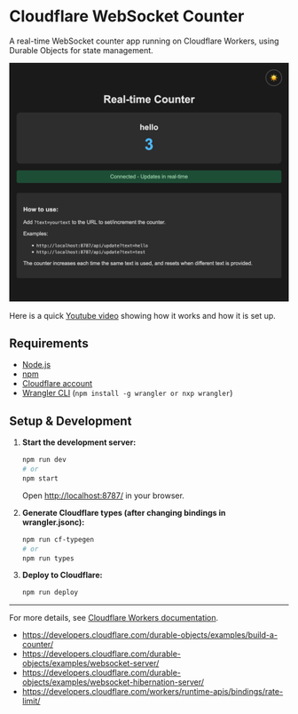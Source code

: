 # Cloudflare WebSocket Counter

A real-time WebSocket counter app running on Cloudflare Workers, using Durable Objects for state management.

![WebSocket Counter Demo](./assets/websocket-counter.png)

Here is a quick [Youtube video](https://youtu.be/C8hEw0Yos7E) showing how it works and how it is set up.

## Requirements

- [Node.js](https://nodejs.org/)
- [npm](https://www.npmjs.com/)
- [Cloudflare account](https://dash.cloudflare.com/)
- [Wrangler CLI](https://developers.cloudflare.com/workers/wrangler/) (`npm install -g wrangler or nxp wrangler`)

## Setup & Development

1. **Start the development server:**
    ```sh
    npm run dev
    # or
    npm start
    ```
    Open [http://localhost:8787/](http://localhost:8787/) in your browser.

2. **Generate Cloudflare types (after changing bindings in wrangler.jsonc):**
    ```sh
    npm run cf-typegen
    # or
    npm run types
    ```

3. **Deploy to Cloudflare:**
    ```sh
    npm run deploy
    ```

---

For more details, see [Cloudflare Workers documentation](https://developers.cloudflare.com/workers/).
- https://developers.cloudflare.com/durable-objects/examples/build-a-counter/
- https://developers.cloudflare.com/durable-objects/examples/websocket-server/
- https://developers.cloudflare.com/durable-objects/examples/websocket-hibernation-server/
- https://developers.cloudflare.com/workers/runtime-apis/bindings/rate-limit/